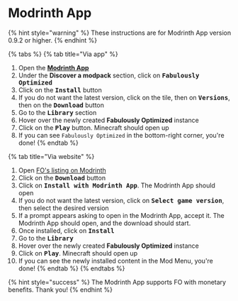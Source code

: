 # Modrinth App

{% hint style="warning" %}
These instructions are for Modrinth App version 0.9.2 or higher.
{% endhint %}

{% tabs %}
{% tab title="Via app" %}
1. Open the [**Modrinth App**](https://modrinth.com/app)
2. Under the **Discover a modpack** section, click on <kbd>**Fabulously Optimized**</kbd>
3. Click on the <kbd>**Install**</kbd> button
4. If you do not want the latest version, click on the tile, then on <kbd>**Versions**</kbd>, then on the <kbd>**Download**</kbd> button
5. Go to the <kbd>**Library**</kbd> section
6. Hover over the newly created **Fabulously Optimized** instance
7. Click on the <kbd>**Play**</kbd> button. Minecraft should open up
8. If you can see `Fabulously Optimized` in the bottom-right corner, you're done!
{% endtab %}

{% tab title="Via website" %}
1. Open [FO's listing on Modrinth](https://download.fo/modrinth)
2. Click on the <kbd>**Download**</kbd> button
3. Click on <kbd>**Install with Modrinth App**</kbd>. The Modrinth App should open
4. If you do not want the latest version, click on <kbd>**Select game version**</kbd>, then select the desired version
5. If a prompt appears asking to open in the Modrinth App, accept it. The Modrinth App should open, and the download should start.
6. Once installed, click on <kbd>**Install**</kbd>
7. Go to the <kbd>**Library**</kbd>
8. Hover over the newly created **Fabulously Optimized** instance
9. Click on <kbd>**Play**</kbd>. Minecraft should open up
10. If you can see the newly installed content in the Mod Menu, you're done!
{% endtab %}
{% endtabs %}

{% hint style="success" %}
The Modrinth App supports FO with monetary benefits. Thank you!
{% endhint %}
